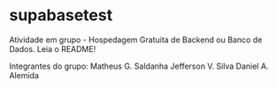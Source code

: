 # supabasetest
Atividade em grupo - Hospedagem Gratuita de Backend ou Banco de Dados. Leia o README!

Integrantes do grupo:
  Matheus G. Saldanha
  Jefferson V. Silva
  Daniel A. Alemida
